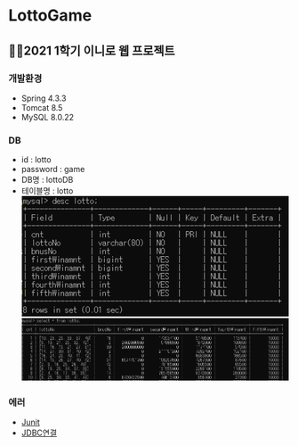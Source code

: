 # LottoGame
👩‍💻2021 1학기 이니로 웹 프로젝트
---
### 개발환경
- Spring 4.3.3
- Tomcat 8.5
- MySQL 8.0.22

### DB
- id : lotto
- password : game
- DB명 : lottoDB
- 테이블명 : lotto
![db](./.img/1.png)
![tabel](./.img/2.png)

### 에러
- [Junit](https://subdong2.tistory.com/82)
- [JDBC연결](https://yunyoung1819.tistory.com/89)